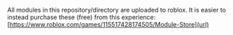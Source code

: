 All modules in this repository/directory are uploaded to roblox. It is easier to instead purchase these (free) from this experience: [https://www.roblox.com/games/115517428174505/Module-Store](url)
